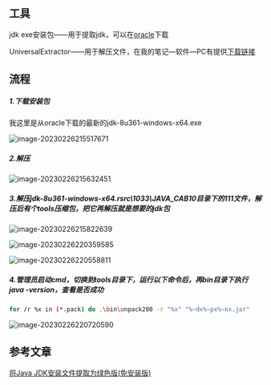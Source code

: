 ## 工具

jdk exe安装包——用于提取jdk，可以在[oracle](https://www.oracle.com/java/technologies/downloads/#java8-windows)下载

UniversalExtractor——用于解压文件，在我的笔记—软件—PC有提供[下载链接](https://www.aliyundrive.com/s/YTLXkDFtni3)

## 流程

##### 1.下载安装包

我这里是从oracle下载的最新的jdk-8u361-windows-x64.exe

![image-20230226215517671](https://chunhui-a.oss-cn-nanjing.aliyuncs.com/typora/img/image-20230226215517671.png)

##### 2.解压

![image-20230226215632451](https://chunhui-a.oss-cn-nanjing.aliyuncs.com/typora/img/image-20230226215632451.png)

##### 3.解压jdk-8u361-windows-x64\.rsrc\1033\JAVA_CAB10目录下的111文件，解压后有个tools压缩包，把它再解压就是想要的jdk包

![image-20230226215822639](https://chunhui-a.oss-cn-nanjing.aliyuncs.com/typora/img/image-20230226215822639.png)

![image-20230226220359585](https://chunhui-a.oss-cn-nanjing.aliyuncs.com/typora/img/image-20230226220359585.png)

![image-20230226220558811](https://chunhui-a.oss-cn-nanjing.aliyuncs.com/typora/img/image-20230226220558811.png)

##### 4.管理员启动cmd，切换到tools目录下，运行以下命令后，再bin目录下执行 java -version，查看是否成功

```bash
for /r %x in (*.pack) do .\bin\unpack200 -r "%x" "%~dx%~px%~nx.jar"
```

![image-20230226220720590](https://chunhui-a.oss-cn-nanjing.aliyuncs.com/typora/img/image-20230226220720590.png)

## 参考文章

[将Java JDK安装文件提取为绿色版(免安装版)](https://www.52gh.top/code/java_jdk.html) 